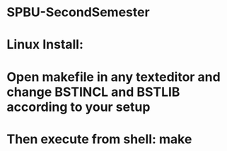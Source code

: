 # SPBU-SecondSemester
# Linux Install:
# Open makefile in any texteditor and change BSTINCL and BSTLIB according to your setup
# Then execute from shell: make
